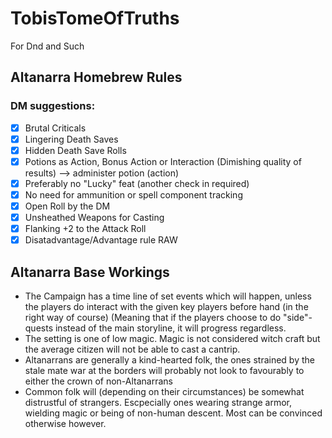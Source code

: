 # TobisTomeOfTruths
For Dnd and Such

## Altanarra Homebrew Rules

### DM suggestions:

* [x] Brutal Criticals
* [x] Lingering Death Saves 
* [x] Hidden Death Save Rolls
* [x] Potions as Action, Bonus Action or Interaction (Dimishing quality of results) --> administer potion (action)
* [x] Preferably no "Lucky" feat (another check in required)
* [x] No need for ammunition or spell component tracking
* [x] Open Roll by the DM
* [x] Unsheathed Weapons for Casting
* [x] Flanking +2 to the Attack Roll
* [x] Disatadvantage/Advantage rule RAW

## Altanarra Base Workings

* The Campaign has a time line of set events which will happen, unless the players do interact with the given key players before hand (in the right way of course)
(Meaning that if the players choose to do "side"-quests instead of the main storyline, it will progress regardless.
* The setting is one of low magic. Magic is not considered witch craft but the average citizen will not be able to cast a cantrip.
* Altanarrans are generally a kind-hearted folk, the ones strained by the stale mate war at the borders will probably not look to favourably to either the crown of non-Altanarrans
* Common folk will (depending on their circumstances) be somewhat distrustful of strangers. Escpecially ones wearing strange armor, wielding magic or being of non-human descent.
Most can be convinced otherwise however.
